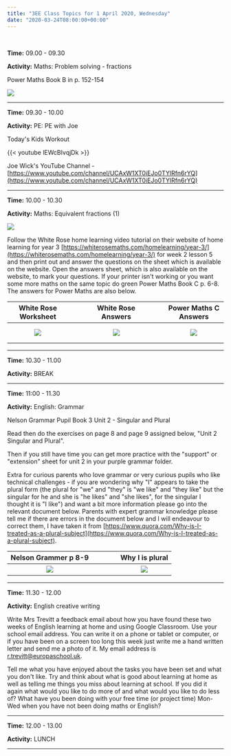 ```yaml
---
title: "3EE Class Topics for 1 April 2020, Wednesday"
date: "2020-03-24T08:00:00+00:00"
---
```


&nbsp;

**Time:** 09.00 - 09.30

**Activity:** Maths: Problem solving - fractions

Power Maths Book B in p. 152-154

[![](/images/powermaths/y3/pm_y3_u09_practicebookanswers.png)](/docs/powermaths/y3/pm_y3_u09_practicebookanswers.pdf)


<hr>

**Time:** 09.30 - 10.00

**Activity:** PE: PE with Joe

Today's Kids Workout

{{< youtube lEWcBIvqjDk >}}

Joe Wick's YouTube Channel - [https://www.youtube.com/channel/UCAxW1XT0iEJo0TYlRfn6rYQ](https://www.youtube.com/channel/UCAxW1XT0iEJo0TYlRfn6rYQ)

<hr>

**Time:** 10.00 - 10.30

**Activity:** Maths: Equivalent fractions (1)

[![](/images/whiterose/y3/Y3Week2Lesson5Step10.png)](https://whiterosemaths.com/homelearning/year-3/)

Follow the White Rose home learning video tutorial on their website of home learning for year 3 [https://whiterosemaths.com/homelearning/year-3/](https://whiterosemaths.com/homelearning/year-3/) for week 2 lesson 5 and then print out and answer the questions on the sheet which is available on the website. Open the answers sheet, which is also available on the website, to mark your questions. If your printer isn't working or you want some more maths on the same topic do green Power Maths Book C p. 6-8. The answers for Power Maths are also below.

**White Rose Worksheet** | &nbsp; &nbsp; | &nbsp; &nbsp; | **White Rose Answers** | &nbsp; &nbsp; | &nbsp; &nbsp; | **Power Maths C Answers**
:---: | :---: | :---: | :---: | :---: | :---: | :---: 
[![](/images/whiterose/y3/Lesson-5-Y3-Summer-Block-1-WO1-Equivalent-fractions-1-2020.png)](/docs/whiterose/y3/Lesson-5-Y3-Summer-Block-1-WO1-Equivalent-fractions-1-2020.pdf) | &nbsp; &nbsp; | &nbsp; &nbsp; | [![](/images/whiterose/y3/Y3-Summer-Block-1-ANS1-Equivalent-fractions-1-2020.png)](/docs/whiterose/y3/Y3-Summer-Block-1-ANS1-Equivalent-fractions-1-2020.pdf) | &nbsp; &nbsp; | &nbsp; &nbsp; | [![](/images/powermaths/y3/pm_y3_u10_practicebookanswers.png)](/docs/powermaths/y3/pm_y3_u10_practicebookanswers.pdf)

<hr>

**Time:** 10.30 - 11.00

**Activity:** BREAK

<hr>

**Time:** 11:00 - 11.30

**Activity:** English: Grammar

Nelson Grammar Pupil Book 3 Unit 2 - Singular and Plural

Read then do the exercises on page 8 and page 9 assigned below, "Unit 2 Singular and Plural".

Then if you still have time you can get more practice with the "support" or "extension" sheet for unit 2 in your purple grammar folder.

Extra for curious parents who love grammar or very curious pupils who like technical challenges - if you are wondering why "I" appears to take the plural form (the plural for "we" and "they" is "we like" and "they like" but the singular for he and she is "he likes" and "she likes", for the singular I thought it is "I like") and want a bit more information please go into the relevant document below. Parents with expert grammar knowledge please tell me if there are errors in the document below and I will endeavour to correct them, I have taken it from [https://www.quora.com/Why-is-I-treated-as-a-plural-subject](https://www.quora.com/Why-is-I-treated-as-a-plural-subject).

**Nelson Grammer p 8-9** | &nbsp; &nbsp; | &nbsp; &nbsp; | **Why I is plural**
:---: | :---: | :---: | :---: 
[![](/images/NelGramYr3pupilP8and9.png)](/docs/NelGramYr3pupilP8and9.pdf) | &nbsp; &nbsp; | &nbsp; &nbsp; | [![](/images/detailedGrammarInfo.png)](/docs/detailedGrammerInfo.pdf)

<hr>

**Time:** 11.30 - 12.00

**Activity:** English creative writing

Write Mrs Trevitt a feedback email about how you have found these two weeks of English learning at home and using Google Classroom. Use your school email address. You can write it on a phone or tablet or computer, or if you have been on a screen too long this week just write me a hand written letter and send me a photo of it. My email address is [r.trevitt@europaschool.uk](mailto:r.trevitt@europaschool.uk).

Tell me what you have enjoyed about the tasks you have been set and what you don't like. Try and think about what is good about learning at home as well as telling me things you miss about learning at school. If you did it again what would you like to do more of and what would you like to do less of? What have you been doing with your free time (or project time) Mon-Wed when you have not been doing maths or English?

<hr>

**Time:** 12.00 - 13.00

**Activity:** LUNCH

<hr>


<br/>
<br/>


